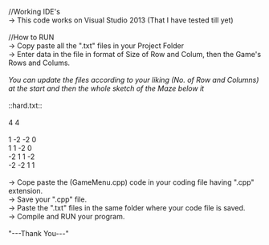 //Working IDE's<br/>
-> This code works on Visual Studio 2013 (That I have tested till yet)<br/>
<br/>
//How to RUN<br/>
-> Copy paste all the ".txt" files in your Project Folder<br/>
-> Enter data in the file in format of Size of Row and Colum, then the Game's Rows and Colums.<br/>
<br/>
*You can update the files according to your liking (No. of Row and Columns) at the start and then the whole sketch of the Maze below it*<br/>
<br/>
::hard.txt::<br/><br/>
4 4 <br/>
<br/>
1 -2 -2 0     <br/>
1  1 -2 0     <br/>
-2 1 1 -2     <br/>
-2 -2 1 1     <br/>
<br/>
-> Cope paste the (GameMenu.cpp) code in your coding file having ".cpp" extension.<br/>
-> Save your ".cpp" file.<br/>
-> Paste the ".txt" files in the same folder where your code file is saved.<br/>
-> Compile and RUN your program.
<br/><br/>
"---Thank You---"
